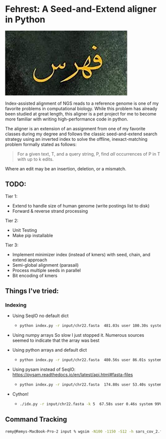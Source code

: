 # Fehrest: A Seed-and-Extend aligner in Python

![Scripted Name](img/fehrest.jpg)

Index-assisted alignment of NGS reads to a reference genome is one of my favorite problems in computational biology. While this problem has already been studied at great length, this aligner is a pet project for me to become more familiar with writing high-performance code in python.

The aligner is an extension of an assignment from one of my favorite classes during my degree and follows the classic seed-and-extend search strategy using an inverted index to solve the offline, inexact-matching problem formally stated as follows:

> For a given text, T, and a query string, P, find *all* occurrences of P in T with up to k edits.

Where an edit may be an insertion, deletion, or a mismatch.



## TODO:

Tier 1:
* Extend to handle size of human genome (write postings list to disk)
* Forward & reverse strand processing

Tier 2:

- Unit Testing
- Make pip installable

Tier 3:
* Implement minimizer index (instead of kmers) with seed, chain, and extend approach
* Semi-global alignment (parasail)
* Process multiple seeds in parallel
* Bit encoding of kmers



## Things I've tried:
### Indexing
* Using SeqIO no default dict

  * ```bash
    python index.py -r input/chr22.fasta  481.03s user 100.30s system 92% cpu 10:30.32 total
    ```

* Using numpy arrays
      So slow I just stopped it. Numerous sources seemed to indicate that the array was best

* Using python arrays and default dict

  * ```bash
    python index.py -r input/chr22.fasta  480.56s user 86.01s system 93% cpu 10:05.86 total
    ```

* Using pysam instead of SeqIO: https://pysam.readthedocs.io/en/latest/api.html#fasta-files

  * ```bash
    python index.py -r input/chr22.fasta  174.80s user 53.40s system 93% cpu 4:03.46 total
    ```
  

- Cython!

  - ```bash
    ./idx.py -r input/chr22.fasta -k 5  67.58s user 0.46s system 99% cpu 1:08.64 total
    ```

## Command Tracking

```bash
remy@Remys-MacBook-Pro-2 input % wgsim -N100 -1150 -S12 -h sars_cov_2.fasta sars_cov_2.fastq tmp.fastq
```
